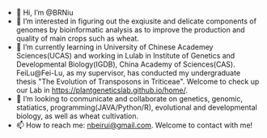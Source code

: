 - 👋 Hi, I’m @BRNiu
- 👀 I’m interested in figuring out the exqiusite and delicate components of genomes by bioinformatic analysis as to improve the production and quality of main crops such as wheat.
- 🌱 I’m currently learning in University of Chinese Academey Sciences(UCAS) and working in Lulab in Institute of Genetics and Developmental Biology(IGDB), China Academy of Sciences(CAS). FeiLu@Fei-Lu, as my supervisor, has conducted my undergraduate thesis "The Evolution of Transposons in Triticeae". Welcome to check up our Lab in https://plantgeneticslab.github.io/home/.
- 💞️ I’m looking to conmunicate and collaborate on genetics, genomic, statiatics, programming(JAVA/Python/R), evolutional and developmental biology, as well as wheat cultivation.
- 📫 How to reach me: nbeirui@gmail.com. Welcome to contact with me!

<!---
BRNiu/BRNiu is a ✨ special ✨ repository because its `README.md` (this file) appears on your GitHub profile.
You can click the Preview link to take a look at your changes.
--->
